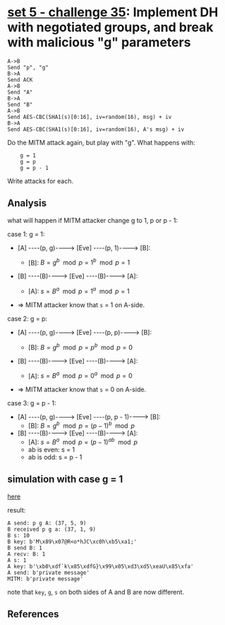 # **[set 5 - challenge 35](https://cryptopals.com/sets/5/challenges/35): Implement DH with negotiated groups, and break with malicious "g" parameters**

```tẽt
A->B
Send "p", "g"
B->A
Send ACK
A->B
Send "A"
B->A
Send "B"
A->B
Send AES-CBC(SHA1(s)[0:16], iv=random(16), msg) + iv
B->A
Send AES-CBC(SHA1(s)[0:16], iv=random(16), A's msg) + iv
```

Do the MITM attack again, but play with "g". What happens with:

```text
    g = 1
    g = p
    g = p - 1
```

Write attacks for each.

## Analysis

what will happen if MITM attacker change g to 1, p or p - 1:

case 1: g = 1:

- [A] ----(p, g)----> [Eve] ----(p, 1)----> [B]:
  - [B]: $B = g^b \mod p = 1^b \mod p = 1$
- [B] ----(B)----> [Eve] ----(B)----> [A]:
  - [A]: $s = B^a \mod p = 1^a \mod p = 1$

- => MITM attacker know that `s` = 1 on A-side.

case 2: g = p:

- [A] ----(p, g)----> [Eve] ----(p, p)----> [B]:
  - [B]: $B = g^b \mod p = p^b \mod p = 0$
- [B] ----(B)----> [Eve] ----(B)----> [A]:
  - [A]: $s = B^a \mod p = 0^a \mod p = 0$

- => MITM attacker know that `s` = 0 on A-side.

case 3: g = p - 1:

- [A] ----(p, g)----> [Eve] ----(p, p - 1)----> [B]:
  - [B]: $B = g^b \mod p = (p - 1)^b \mod p$
- [B] ----(B)----> [Eve] ----(B)----> [A]:
  - [A]: $s = B^a \mod p = (p - 1)^{ab} \mod p$
  - ab is even: s = 1
  - ab is odd: s = p - 1

## simulation with case g = 1

[here](./challenge35.py)

result:

```text
A send: p g A: (37, 5, 9)
B received p g a: (37, 1, 9)
B s: 10
B key: b'M\x89\x07@R<o*hJC\xc0h\xb5\xa1;'
B send B: 1
A recv: B: 1
A s: 1
A key: b'\xb0\xdf`k\x85\xdfG}\x99\x05\xd3\xd5\xeaU\x85\xfa'
A send: b'private message'
MITM: b'private message'
```

note that `key`, `g`, `s` on both sides of A and B are now different.

## References
